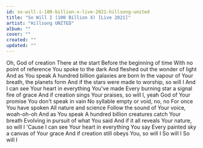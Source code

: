 ```yaml
---
id: so-will-i-100-billion-x-live-2021-hillsong-united
title: "So Will I (100 Billion X) [Live 2021]"
artist: "Hillsong UNITED"
album: ""
cover: ""
created: ""
updated: ""
---
```


Oh, God of creation
There at the start
Before the beginning of time
With no point of reference
You spoke to the dark
And fleshed out the wonder of light
And as You speak
A hundred billion galaxies are born
In the vapour of Your breath, the planets form
And if the stars were made to worship, so will I
And I can see Your heart in everything You've made
Every burning star a signal fire of grace
And if creation sings Your praises, so will I, yeah
God of Your promise
You don't speak in vain
No syllable empty or void, no, no
For once You have spoken
All nature and science
Follow the sound of Your voice, woah-oh-oh
And as You speak
A hundred billion creatures catch Your breath
Evolving in pursuit of what You said
And if it all reveals Your nature, so will I
'Cause I can see Your heart in everything You say
Every painted sky a canvas of Your grace
And if creation still obeys You, so will I
So will I
So will I
